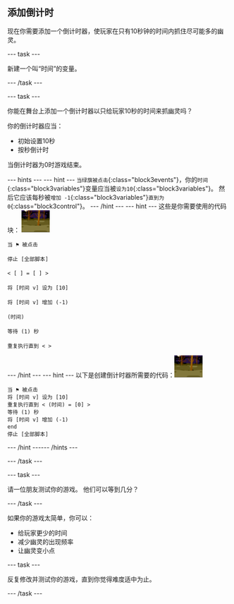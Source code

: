 ## 添加倒计时

现在你需要添加一个倒计时器，使玩家在只有10秒钟的时间内抓住尽可能多的幽灵。

--- task ---

新建一个叫“时间”的变量。

--- /task ---

--- task ---

你能在舞台上添加一个倒计时器以只给玩家10秒的时间来抓幽灵吗？

你的倒计时器应当：

+ 初始设置10秒
+ 按秒倒计时

当倒计时器为0时游戏结束。

--- hints ---
 --- hint --- `当绿旗被点击`{:class="block3events"}，你的`时间`{:class="block3variables"}变量应当被`设为10`{:class="block3variables"}。 然后它应该每秒被`增加 -1`{:class="block3variables"}`直到为0`{:class="block3control"}。
--- /hint ---
 --- hint --- 这些是你需要使用的代码块： ![幽灵角色](images/ghost-backdrop.png)

```blocks3
当 ⚑ 被点击

停止 [全部脚本]

< [ ] = [ ] >

将 [时间 v] 设为 [10]

将 [时间 v] 增加 (-1)

(时间)

等待 (1) 秒

重复执行直到 < >
```

--- /hint --- --- hint --- 以下是创建倒计时器所需要的代码：![背景图标](images/ghost-backdrop.png)

```blocks3
当 ⚑ 被点击
将 [时间 v] 设为 [10]
重复执行直到 < (时间) = [0] >
等待 (1) 秒
将 [时间 v] 增加 (-1)
end
停止 [全部脚本]
```

--- /hint ------ /hints ---

--- /task ---

--- task ---

请一位朋友测试你的游戏。 他们可以等到几分？

--- /task ---

如果你的游戏太简单，你可以：

+ 给玩家更少的时间
+ 减少幽灵的出现频率
+ 让幽灵变小点

--- task ---

反复修改并测试你的游戏，直到你觉得难度适中为止。

--- /task ---